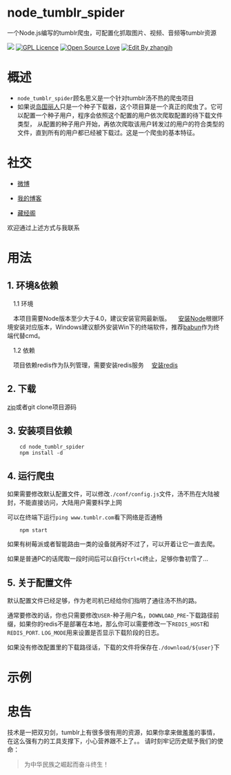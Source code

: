 # node_tumblr_spider
一个Node.js编写的tumblr爬虫，可配置化抓取图片、视频、音频等tumblr资源

![](https://img.shields.io/badge/Node-%3E%3D%20V4-brightgreen.svg)
[![GPL Licence](https://badges.frapsoft.com/os/gpl/gpl.svg?v=103)](https://opensource.org/licenses/GPL-3.0/)  [![Open Source Love](https://badges.frapsoft.com/os/v1/open-source.svg?v=103)](https://github.com/ellerbrock/open-source-badge/)  [![Edit By zhangjh](https://img.shields.io/badge/EditBy-Zhangjh-brightgreen.svg?maxAge=2592000)](https://github.com/zhangjh/hello-blog)

# 概述
- `node_tumblr_spider`顾名思义是一个针对tumblr汤不热的爬虫项目
- 如果说[岛国丽人](https://github.com/zhangjh/islandBeauty)只是一个种子下载器，这个项目算是一个真正的爬虫了。它可以配置一个种子用户，程序会依照这个配置的用户依次爬取配置的待下载文件类型， 从配置的种子用户开始，再依次爬取该用户转发过的用户的符合类型的文件，直到所有的用户都已经被下载过。这是一个爬虫的基本特征。

# 社交
- [微博](http://login.sina.com.cn/sso/login.php?url=http%3A%2F%2Fweibo.com%2Fjhspider&_rand=1472023636.7234&gateway=1&service=miniblog&entry=miniblog&useticket=1&returntype=META&_client_version=0.6.23)

- [我的博客](http://5941740.cn)

- [藏经阁](http://favlink.me)

欢迎通过上述方式与我联系

# 用法
## 1. 环境&依赖

　1.1 环境
  
　本项目需要Node版本至少大于4.0，建议安装官网最新版。
　[安装Node](https://nodejs.org/en/)根据环境安装对应版本，Windows建议额外安装Win下的终端软件，推荐[babun](https://github.com/babun/babun)作为终端代替cmd。

　1.2 依赖
  
　项目依赖redis作为队列管理，需要安装redis服务
　[安装redis](http://www.redis.cn/download.html)

## 2. 下载

[zip](https://github.com/zhangjh/node_tumblr_spider/archive/master.zip)或者git clone项目源码

## 3. 安装项目依赖
```
    cd node_tumblr_spider
    npm install -d
```

## 4. 运行爬虫

如果需要修改默认配置文件，可以修改`./conf/config.js`文件，汤不热在大陆被封，不能直接访问，大陆用户需要科学上网

可以在终端下运行`ping www.tumblr.com`看下网络是否通畅
```
    npm start
```

如果有树莓派或者智能路由一类的设备就再好不过了，可以开着让它一直去爬。

如果是普通PC的话爬取一段时间后可以自行`Ctrl+C`终止，足够你鲁初雪了...

## 5. 关于配置文件

默认配置文件已经足够，作为老司机已经给你们指明了通往汤不热的路。

通常要修改的话，你也只需要修改`USER`-种子用户名，`DOWNLOAD_PRE`-下载路径前缀，如果你的redis不是部署在本地，那么你可以需要修改一下`REDIS_HOST`和`REDIS_PORT`.
`LOG_MODE`用来设置是否显示下载阶段的日志。

如果没有修改配置里的下载路径话，下载的文件将保存在`./download/${user}`下

# 示例
# 忠告

技术是一把双刃剑，tumblr上有很多很有用的资源，如果你拿来做羞羞的事情，在这么强有力的工具支撑下，小心营养跟不上了。。
请时刻牢记历史赋予我们的使命：
>  为中华民族之崛起而奋斗终生！ 
